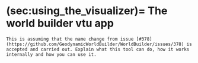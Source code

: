 (sec:using_the_visualizer)=
The world builder vtu app
=========================

```{todo}
This is assuming that the name change from issue [#378](https://github.com/GeodynamicWorldBuilder/WorldBuilder/issues/378) is accepted and carried out. Explain what this tool can do, how it works internally and how you can use it.
```
